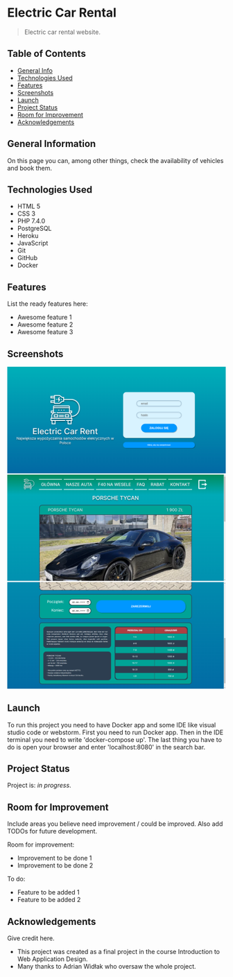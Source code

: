 # Electric Car Rental
> Electric car rental website.

## Table of Contents
* [General Info](#general-information)
* [Technologies Used](#technologies-used)
* [Features](#features)
* [Screenshots](#screenshots)
* [Launch](#launch)
* [Project Status](#project-status)
* [Room for Improvement](#room-for-improvement)
* [Acknowledgements](#acknowledgements)

## General Information
On this page you can, among other things, check the availability of vehicles and book them.

## Technologies Used
- HTML 5
- CSS 3
- PHP 7.4.0
- PostgreSQL
- Heroku
- JavaScript
- Git
- GitHub
- Docker

## Features
List the ready features here:
- Awesome feature 1
- Awesome feature 2
- Awesome feature 3

## Screenshots
![Example screenshot](./screenshots/sign-in.png)
![Example screenshot](./screenshots/porsche-tycan-1.png)
![Example screenshot](./screenshots/porsche-tycan-2.png)

## Launch
To run this project you need to have Docker app and some IDE like visual studio code or webstorm. First you need to run Docker app. Then in the IDE terminal you need to write 'docker-compose up'. The last thing you have to do is open your browser and enter 'localhost:8080' in the search bar.

## Project Status
Project is: _in progress_.

## Room for Improvement
Include areas you believe need improvement / could be improved. Also add TODOs for future development.

Room for improvement:
- Improvement to be done 1
- Improvement to be done 2

To do:
- Feature to be added 1
- Feature to be added 2

## Acknowledgements
Give credit here.
- This project was created as a final project in the course Introduction to Web Application Design.
- Many thanks to Adrian Widłak who oversaw the whole project.
